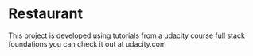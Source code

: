# Restaurant
This project is developed using tutorials from a udacity course full stack foundations
you can check it out at udacity.com

